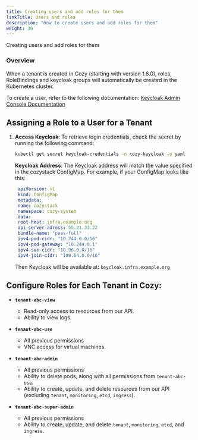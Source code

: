 ```yaml
---
title: Creating users and add roles for them
linkTitle: Users and roles
description: "How to create users and add roles for them"
weight: 30
---
```


Creating users and add roles for them

### Overview

When a tenant is created in Cozy (starting with version 1.6.0), roles, RoleBindings and keycloak groups will automatically be created in the Kubernetes cluster.

To create a user, refer to the following documentation:
[Keycloak Admin Console Documentation](https://www.keycloak.org/docs/latest/server_admin/#using-the-admin-console)

## Assigning a Role to a User for a Tenant

1. **Access Keycloak**:
   To retrieve login credentials, check the secret by running the following command:
   ```bash
   kubectl get secret keycloak-credentials -n cozy-keycloak -o yaml
   ```
   **Keycloak Address**:
   The Keycloak address will match the value specified in the cozystack ConfigMap. For example, if your ConfigMap looks like this:
   ```yaml
    apiVersion: v1
    kind: ConfigMap
    metadata:
    name: cozystack
    namespace: cozy-system
    data:
    root-host: infra.example.org
    api-server-adress: 55.21.33.22
    bundle-name: "paas-full"
    ipv4-pod-cidr: "10.244.0.0/16"
    ipv4-pod-gateway: "10.244.0.1"
    ipv4-svc-cidr: "10.96.0.0/16"
    ipv4-join-cidr: "100.64.0.0/16"
   ```
   Then Keycloak will be available at: `keycloak.infra.example.org`

## Configure Roles for Each Tenant in Cozy:

- **`tenant-abc-view`**
  - Read-only access to resources from our API.
  - Ability to view logs.

- **`tenant-abc-use`**
  - All previous permissions
  - VNC access for virtual machines.

- **`tenant-abc-admin`**
  - All previous permissions
  - Ability to delete pods, along with all permissions from `tenant-abc-use`.
  - Ability to create, update, and delete resources from our API (excluding `tenant`, `monitoring`, `etcd`, `ingress`).

- **`tenant-abc-super-admin`**
  - All previous permissions
  - Ability to create, update, and delete `tenant`, `monitoring`, `etcd`, and `ingress`.
